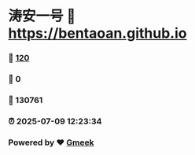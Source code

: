 # 涛安一号 :link: https://bentaoan.github.io 
### :page_facing_up: [120](https://bentaoan.github.io/tag.html) 
### :speech_balloon: 0 
### :hibiscus: 130761 
### :alarm_clock: 2025-07-09 12:23:34 
### Powered by :heart: [Gmeek](https://github.com/Meekdai/Gmeek)
